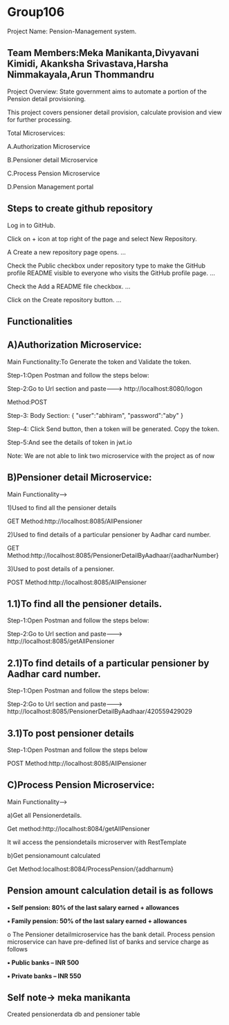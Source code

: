 # Group106

Project Name: Pension-Management system.

Team Members:Meka Manikanta,Divyavani Kimidi, Akanksha Srivastava,Harsha Nimmakayala,Arun Thommandru
---------------

Project Overview:
State government aims to automate a portion of the Pension detail provisioning.

This project covers pensioner detail provision, calculate provision and view for further processing.

Total Microservices:

A.Authorization Microservice

B.Pensioner detail Microservice

C.Process Pension Microservice

D.Pension Management portal

Steps to create github repository
---------------
Log in to GitHub.

Click on + icon at top right of the page and select New Repository.

A Create a new repository page opens. ...

Check the Public checkbox under repository type to make the GitHub profile README visible to everyone who visits the GitHub profile page. ...

Check the Add a README file checkbox. ...

Click on the Create repository button. ...

Functionalities
---------------

A)Authorization Microservice:
-----------------------------
Main Functionality:To Generate the token and Validate the token.

Step-1:Open Postman and follow the steps below:

Step-2:Go to Url section and paste---> http://localhost:8080/logon

Method:POST

Step-3: Body Section: { "user":"abhiram", "password":"aby" }

Step-4: Click Send button, then a token will be generated. Copy the token.

Step-5:And see the details of token in jwt.io

Note: We are not able to link two microservice with the project as of now

B)Pensioner detail Microservice:
--------------------------------

Main Functionality-->

1)Used to find all the pensioner details

GET Method:http://localhost:8085/AllPensioner

2)Used to find details of a particular pensioner by Aadhar card number. 

GET Method:http://localhost:8085/PensionerDetailByAadhaar/{aadharNumber}

3)Used to post details of a pensioner.

POST Method:http://localhost:8085/AllPensioner


1.1)To find all the pensioner details.
------------------------------------

Step-1:Open Postman and follow the steps below:
 
Step-2:Go to Url section and paste---> http://localhost:8085/getAllPensioner

2.1)To find details of a particular pensioner by Aadhar card number.
-----------------------------------------------------------------

Step-1:Open Postman and follow the steps below:

Step-2:Go to Url section and paste---> http://localhost:8085/PensionerDetailByAadhaar/420559429029

3.1)To post pensioner details
----------------------------------------------

Step-1:Open Postman and follow the steps below

POST Method:http://localhost:8085/AllPensioner

C)Process Pension Microservice:
-------------------------------

Main Functionality-->

a)Get all Pensionerdetails.

Get method:http://localhost:8084/getAllPensioner

It wil access the pensiondetails microserver with RestTemplate

b)Get pensionamount calculated

Get Method:localhost:8084/ProcessPension/{addharnum}



Pension amount calculation detail is as follows
------------------------------------------------
**▪ Self pension: 80% of the last salary earned + allowances**

**▪ Family pension: 50% of the last salary earned + allowances**

o The Pensioner detailmicroservice has the bank detail. Process pension microservice can have pre-defined list of banks and service charge as follows

**▪ Public banks – INR 500**

**▪ Private banks – INR 550**
 

Self note-> meka manikanta
---------
Created pensionerdata db and pensioner table

